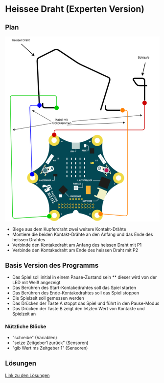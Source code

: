 # Heissee Draht (Experten Version)

## Plan

![Plan](img/HeisserDrahtPlan_V2.png)

* Biege aus dem Kupferdraht zwei weitere Kontakt-Drähte
* Montiere die beiden Kontakt-Drähte an den Anfang und das Ende des heissen Drahtes
* Verbinde den Kontakedraht am Anfang des heissen Draht mit P1
* Verbinde den Kontakedraht am Ende des heissen Draht mit P2

## Basis Version des Programms

* Das Spiel soll initial in einem Pause-Zustand sein
** dieser wird von der LED mit Weiß angezeigt
* Das Berühren des Start-Kontakedrahtes soll das Spiel starten 
* Das Berühren des Ende-Kontakedrahtes soll das Spiel stoppen
* Die Spielzeit soll gemessen werden 
* Das Drücken der Taste A stoppt das Spiel und führt in den Pause-Modus
* Das Drücken der Taste B zeigt den letzten Wert von Kontakte und Spielzeit an

### Nützliche Blöcke

* "schreibe" (Variablen)
* "setze Zeitgeber1 zurück" (Sensoren)
* "gib Wert ms Zeitgeber 1" (Sensoren)

## Lösungen

[Link zu den Lösungen](heisserDraht_solutions.md)